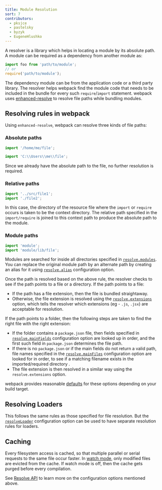 ```yaml
---
title: Module Resolution
sort: 7
contributors:
  - pksjce
  - pastelsky
  - byzyk
  - EugeneHlushko
---
```


A resolver is a library which helps in locating a module by its absolute path.
A module can be required as a dependency from another module as:

```js
import foo from 'path/to/module';
// or
require('path/to/module');
```

The dependency module can be from the application code or a third party library. The resolver helps
webpack find the module code that needs to be included in the bundle for every such `require`/`import` statement.
webpack uses [enhanced-resolve](https://github.com/webpack/enhanced-resolve) to resolve file paths while bundling modules.


## Resolving rules in webpack

Using `enhanced-resolve`, webpack can resolve three kinds of file paths:


### Absolute paths

```js
import '/home/me/file';

import 'C:\\Users\\me\\file';
```

Since we already have the absolute path to the file, no further resolution is required.


### Relative paths

```js
import '../src/file1';
import './file2';
```

In this case, the directory of the resource file where the `import` or `require` occurs is taken to be the context directory. The relative path specified in the `import/require` is joined to this context path to produce the absolute path to the module.


### Module paths

```js
import 'module';
import 'module/lib/file';
```

Modules are searched for inside all directories specified in [`resolve.modules`](/configuration/resolve/#resolve-modules).
You can replace the original module path by an alternate path by creating an alias for it using [`resolve.alias`](/configuration/resolve/#resolve-alias) configuration option.

Once the path is resolved based on the above rule, the resolver checks to see if the path points to a file or a directory. If the path points to a file:

- If the path has a file extension, then the file is bundled straightaway.
- Otherwise, the file extension is resolved using the [`resolve.extensions`](/configuration/resolve/#resolve-extensions) option, which tells the resolver which extensions (eg - `.js`, `.jsx`) are acceptable for resolution.

If the path points to a folder, then the following steps are taken to find the right file with the right extension:

- If the folder contains a `package.json` file, then fields specified in [`resolve.mainFields`](/configuration/resolve/#resolve-mainfields) configuration option are looked up in order, and the first such field in `package.json` determines the file path.
- If there is no `package.json` or if the main fields do not return a valid path, file names specified in the [`resolve.mainFiles`](/configuration/resolve/#resolve-mainfiles) configuration option are looked for in order, to see if a matching filename exists in the imported/required directory .
- The file extension is then resolved in a similar way using the `resolve.extensions` option.

webpack provides reasonable [defaults](/configuration/resolve) for these options depending on your build target.


## Resolving Loaders

This follows the same rules as those specified for file resolution. But the [`resolveLoader`](/configuration/resolve/#resolveloader) configuration option can be used to have separate resolution rules for loaders.


## Caching

Every filesystem access is cached, so that multiple parallel or serial requests to the same file occur faster. In [watch mode](/configuration/watch/#watch), only modified files are evicted from the cache. If watch mode is off, then the cache gets purged before every compilation.


See [Resolve API](/configuration/resolve) to learn more on the configuration options mentioned above.
